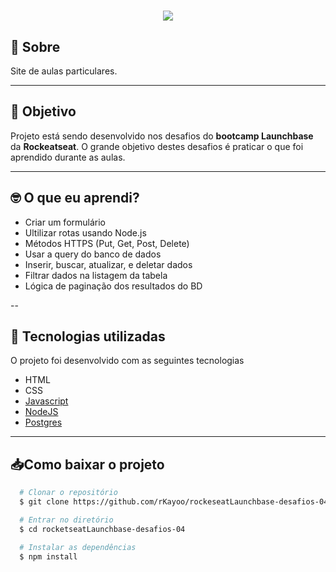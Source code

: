 <h1 align="center"> 
  <img src="https://ik.imagekit.io/oj7trck322/Launchbase_v2WBWPmh4.png">
</h1>

## 🔖 Sobre
Site de aulas particulares. 

---

## 📌 Objetivo
Projeto está sendo desenvolvido nos desafios do **bootcamp Launchbase** da **Rockeatseat**. O grande objetivo destes desafios é praticar o que foi aprendido durante as aulas. 

---

## 🤓 O que eu aprendi?
- Criar um formulário
- Ultilizar rotas usando Node.js
- Métodos HTTPS (Put, Get, Post, Delete)
- Usar a query do banco de dados
- Inserir, buscar, atualizar, e deletar dados
- Filtrar dados na listagem da tabela
- Lógica de paginação dos resultados do BD 

--

## 🚀 Tecnologias utilizadas
O projeto foi desenvolvido com as seguintes tecnologias
- HTML
- CSS
- [Javascript](https://www.javascript.com/)
- [NodeJS](https://nodejs.org/)
- [Postgres](https://www.postgresql.org/)

---

## 📥Como baixar o projeto

```bash
  # Clonar o repositório
  $ git clone https://github.com/rKayoo/rockeseatLaunchbase-desafios-04

  # Entrar no diretório
  $ cd rocketseatLaunchbase-desafios-04

  # Instalar as dependências
  $ npm install
  ```

